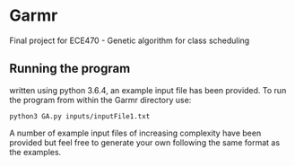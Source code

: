 # Garmr
Final project for ECE470 - Genetic algorithm for class scheduling
## Running the program
written using python 3.6.4, an example input file has been provided. To run the program from within the Garmr directory use:
```
python3 GA.py inputs/inputFile1.txt
```
A number of example input files of increasing complexity have been provided but feel free to generate your own following the same format as the examples. 

